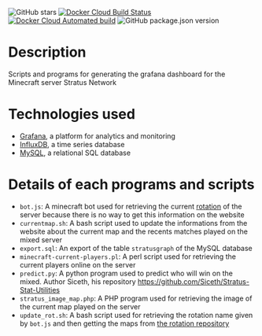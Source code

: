 ![GitHub stars](https://img.shields.io/github/stars/unixfox/grafana-stratusnetwork.svg?style=social) [![Docker Cloud Build Status](https://img.shields.io/docker/cloud/build/unixfox/grafana-stratusnetwork.svg)](https://hub.docker.com/r/unixfox/grafana-stratusnetwork) [![Docker Cloud Automated build](https://img.shields.io/docker/cloud/automated/unixfox/grafana-stratusnetwork.svg)](https://hub.docker.com/r/unixfox/grafana-stratusnetwork) ![GitHub package.json version](https://img.shields.io/github/package-json/v/unixfox/grafana-stratusnetwork.svg)
# Description
Scripts and programs for generating the grafana dashboard for the Minecraft server Stratus Network

# Technologies used
- [Grafana](https://grafana.com), a platform for analytics and monitoring
- [InfluxDB](https://github.com/influxdata/influxdb), a time series database
- [MySQL](https://www.mysql.com), a relational SQL database

# Details of each programs and scripts
- `bot.js`: A minecraft bot used for retrieving the current [rotation](https://stratus.network/forums/topics/5b53e7d83a4d330001001354) of the server because there is no way to get this information on the website
- `currentmap.sh`: A bash script used to update the informations from the website about the current map and the recents matches played on the mixed server
- `export.sql`: An export of the table `stratusgraph` of the MySQL database
- `minecraft-current-players.pl`: A perl script used for retrieving the current players online on the server
- `predict.py`: A python program used to predict who will win on the mixed. Author Siceth, his repository https://github.com/Siceth/Stratus-Stat-Utilities
- `stratus_image_map.php`: A PHP program used for retrieving the image of the current map played on the server
- `update_rot.sh`: A bash script used for retrieving the rotation name given by `bot.js` and then getting the maps from [the rotation repository](https://github.com/StratusNetwork/data/tree/master/rotations)
